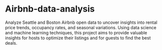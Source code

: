 # Airbnb-data-analysis
Analyze Seattle and Boston Airbnb open data to uncover insights into rental price trends, occupancy rates, and seasonal variations. Using data science and machine learning techniques, this project aims to provide valuable insights for hosts to optimize their listings and for guests to find the best deals.

